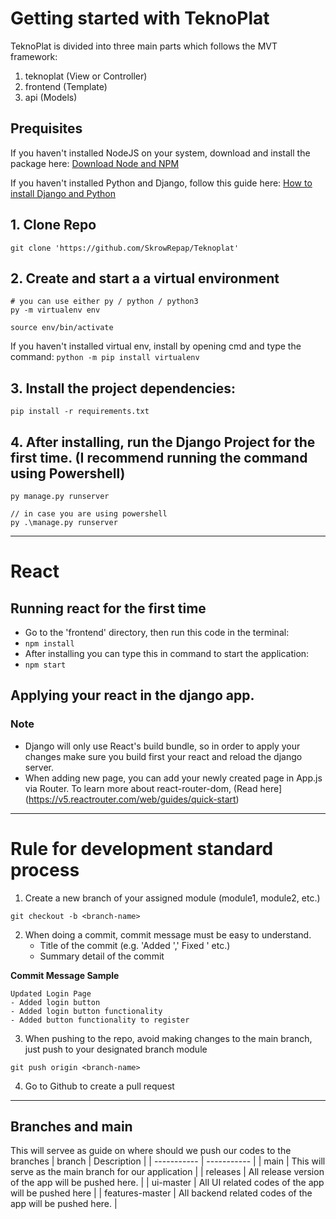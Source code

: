 # Getting started with TeknoPlat
TeknoPlat is divided into three main parts which follows the MVT framework:
1. teknoplat (View or Controller)
2. frontend (Template)
3. api (Models)


## Prequisites
If you haven't installed NodeJS on your system, download and install the package here:
[Download Node and NPM](https://nodejs.org/en/download/)

If you haven't installed Python and Django, follow this guide here:
[How to install Django and Python](https://docs.djangoproject.com/en/1.8/howto/windows/)

## 1. Clone Repo
```
git clone 'https://github.com/SkrowRepap/Teknoplat'
```

## 2. Create and start a a virtual environment
```
# you can use either py / python / python3
py -m virtualenv env

source env/bin/activate
```

If you haven't installed virtual env, install by opening cmd and type the command: `python -m pip install virtualenv`

## 3. Install the project dependencies:
```
pip install -r requirements.txt
```

## 4. After installing, run the Django Project for the first time. (I recommend running the command using Powershell)
```
py manage.py runserver

// in case you are using powershell
py .\manage.py runserver
```

---

# React
## Running react for the first time
- Go to the 'frontend' directory, then run this code in the terminal:
- ```npm install```
- After installing you can type this in command to start the application:
- ```npm start```

## Applying your react in the django app.
### Note
- Django will only use React's build bundle, so in order to apply your changes make sure you build first your react and reload the django server.
- When adding new page, you can add your newly created page in App.js via Router. To learn more about react-router-dom, (Read here](https://v5.reactrouter.com/web/guides/quick-start)

---
# Rule for development standard process
1. Create a new branch of your assigned module (module1, module2, etc.)
```
git checkout -b <branch-name>
```
2. When doing a commit, commit message must be easy to understand.
   - Title of the commit (e.g. 'Added <feature name>',' Fixed <feature name>' etc.)
   - Summary detail of the commit
   
**Commit Message Sample**
```
Updated Login Page
- Added login button
- Added login button functionality
- Added button functionality to register
```

3. When pushing to the repo, avoid making changes to the main branch, just push to your designated branch module
```
git push origin <branch-name>
```

4. Go to Github to create a pull request

---
## Branches and main
This will servee as guide on where should we push our codes to the branches
	| branch | Description |
| ----------- | ----------- |
| main | This will serve as the main branch for our application |
| releases | All release version of the app will be pushed here. |
| ui-master | All UI related codes of the app will be pushed here  |
| features-master | All backend related codes of the app will be pushed here. |



